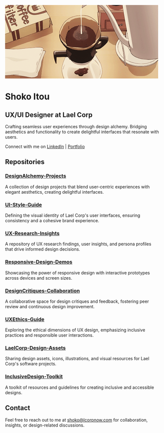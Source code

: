 <body>
    <img src="b9763d398d581a8a2916ea94682c8c4c.gif" alt="Profile Banner">
</body>

# Shoko Itou

## UX/UI Designer at Lael Corp

Crafting seamless user experiences through design alchemy. Bridging aesthetics and functionality to create delightful interfaces that resonate with users.

Connect with me on [LinkedIn](https://www.linkedin.com/in/shokoitou) | [Portfolio](https://www.shokoitou.design)

## Repositories

### [DesignAlchemy-Projects](https://github.com/shokoitou/DesignAlchemy-Projects)

A collection of design projects that blend user-centric experiences with elegant aesthetics, creating delightful interfaces.

### [UI-Style-Guide](https://github.com/shokoitou/UI-Style-Guide)

Defining the visual identity of Lael Corp's user interfaces, ensuring consistency and a cohesive brand experience.

### [UX-Research-Insights](https://github.com/shokoitou/UX-Research-Insights)

A repository of UX research findings, user insights, and persona profiles that drive informed design decisions.

### [Responsive-Design-Demos](https://github.com/shokoitou/Responsive-Design-Demos)

Showcasing the power of responsive design with interactive prototypes across devices and screen sizes.

### [DesignCritiques-Collaboration](https://github.com/shokoitou/DesignCritiques-Collaboration)

A collaborative space for design critiques and feedback, fostering peer review and continuous design improvement.

### [UXEthics-Guide](https://github.com/shokoitou/UXEthics-Guide)

Exploring the ethical dimensions of UX design, emphasizing inclusive practices and responsible user interactions.

### [LaelCorp-Design-Assets](https://github.com/shokoitou/LaelCorp-Design-Assets)

Sharing design assets, icons, illustrations, and visual resources for Lael Corp's software projects.

### [InclusiveDesign-Toolkit](https://github.com/shokoitou/InclusiveDesign-Toolkit)

A toolkit of resources and guidelines for creating inclusive and accessible designs.

## Contact

Feel free to reach out to me at shoko@lcorpnow.com for collaboration, insights, or design-related discussions.

